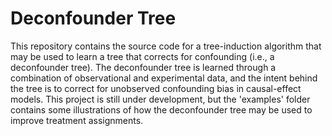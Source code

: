 # Deconfounder Tree

This repository contains the source code for a tree-induction algorithm that may be used to learn a tree that corrects for confounding (i.e., a deconfounder tree). 
The deconfounder tree is learned through a combination of observational and experimental data, and the intent behind the tree is to correct for unobserved confounding bias 
in causal-effect models. This project is still under development, but the 'examples' folder contains some illustrations 
of how the deconfounder tree may be used to improve treatment assignments.
